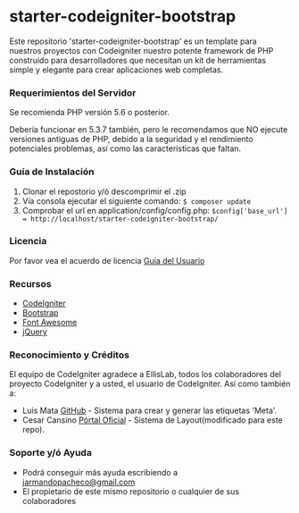 # starter-codeigniter-bootstrap
Este repositorio 'starter-codeigniter-bootstrap' es un template para
nuestros proyectos con Codeigniter nuestro potente framework de PHP 
construido para desarrolladores que necesitan un kit de herramientas
simple y elegante para crear aplicaciones web completas.

### Requerimientos del Servidor

Se recomienda PHP versión 5.6 o posterior.

Debería funcionar en 5.3.7 también, pero le recomendamos que NO ejecute
versiones antiguas de PHP, debido a la seguridad y el rendimiento potenciales
problemas, así como las características que faltan.

### Guía de Instalación

1. Clonar el repostorio y/ó descomprimir el .zip
2. Vía consola ejecutar el siguiente comando: `$ composer update`
3. Comprobar el url en application/config/config.php: `$config['base_url'] = http://localhost/starter-codeigniter-bootstrap/`

### Licencia

Por favor vea el acuerdo de licencia [Guía del Usuario](https://github.com/bcit-ci/CodeIgniter/blob/develop/user_guide_src/source/license.rst)

### Recursos

* [CodeIgniter](https://www.codeigniter.com)
* [Bootstrap](https://getbootstrap.com)
* [Font Awesome](http://fontawesome.io)
* [jQuery](http://jquery.com)

### Reconocimiento y Créditos

El equipo de CodeIgniter agradece a EllisLab, todos los colaboradores 
del proyecto CodeIgniter y a usted, el usuario de CodeIgniter. Así
como también a:

* Luis Mata [GitHub](https://gist.github.com/lalan21j) - Sistema para crear y generar las etiquetas 'Meta'.
* Cesar Cansino [Pórtal Oficial](http://www.cesarcancino.com/) - Sistema de Layout(modificado para este repo).

### Soporte y/ó Ayuda 

* Podrá conseguir más ayuda escribiendo a jarmandopacheco@gmail.com
* El propietario de este mismo repositorio o cualquier de sus colaboradores
